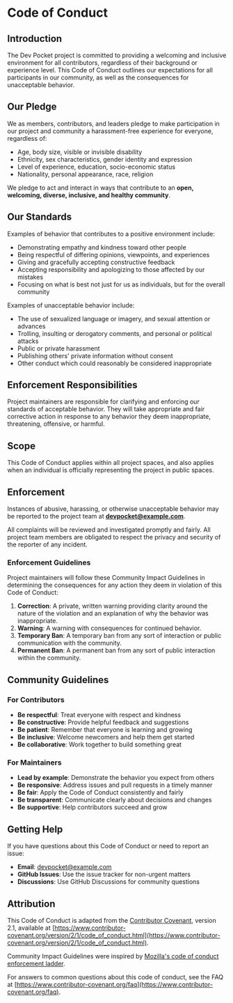 # Code of Conduct

## Introduction

The Dev Pocket project is committed to providing a welcoming and inclusive environment for all contributors, regardless of their background or experience level. This Code of Conduct outlines our expectations for all participants in our community, as well as the consequences for unacceptable behavior.

## Our Pledge

We as members, contributors, and leaders pledge to make participation in our project and community a harassment-free experience for everyone, regardless of:

- Age, body size, visible or invisible disability
- Ethnicity, sex characteristics, gender identity and expression
- Level of experience, education, socio-economic status
- Nationality, personal appearance, race, religion

We pledge to act and interact in ways that contribute to an **open, welcoming, diverse, inclusive, and healthy community**.

## Our Standards

Examples of behavior that contributes to a positive environment include:

- Demonstrating empathy and kindness toward other people
- Being respectful of differing opinions, viewpoints, and experiences
- Giving and gracefully accepting constructive feedback
- Accepting responsibility and apologizing to those affected by our mistakes
- Focusing on what is best not just for us as individuals, but for the overall community

Examples of unacceptable behavior include:

- The use of sexualized language or imagery, and sexual attention or advances
- Trolling, insulting or derogatory comments, and personal or political attacks
- Public or private harassment
- Publishing others' private information without consent
- Other conduct which could reasonably be considered inappropriate

## Enforcement Responsibilities

Project maintainers are responsible for clarifying and enforcing our standards of acceptable behavior. They will take appropriate and fair corrective action in response to any behavior they deem inappropriate, threatening, offensive, or harmful.

## Scope

This Code of Conduct applies within all project spaces, and also applies when an individual is officially representing the project in public spaces.

## Enforcement

Instances of abusive, harassing, or otherwise unacceptable behavior may be reported to the project team at **[devpocket@example.com](mailto:devpocket@example.com)**.

All complaints will be reviewed and investigated promptly and fairly. All project team members are obligated to respect the privacy and security of the reporter of any incident.

### Enforcement Guidelines

Project maintainers will follow these Community Impact Guidelines in determining the consequences for any action they deem in violation of this Code of Conduct:

1. **Correction**: A private, written warning providing clarity around the nature of the violation and an explanation of why the behavior was inappropriate.
2. **Warning**: A warning with consequences for continued behavior.
3. **Temporary Ban**: A temporary ban from any sort of interaction or public communication with the community.
4. **Permanent Ban**: A permanent ban from any sort of public interaction within the community.

## Community Guidelines

### For Contributors

- **Be respectful**: Treat everyone with respect and kindness
- **Be constructive**: Provide helpful feedback and suggestions
- **Be patient**: Remember that everyone is learning and growing
- **Be inclusive**: Welcome newcomers and help them get started
- **Be collaborative**: Work together to build something great

### For Maintainers

- **Lead by example**: Demonstrate the behavior you expect from others
- **Be responsive**: Address issues and pull requests in a timely manner
- **Be fair**: Apply the Code of Conduct consistently and fairly
- **Be transparent**: Communicate clearly about decisions and changes
- **Be supportive**: Help contributors succeed and grow

## Getting Help

If you have questions about this Code of Conduct or need to report an issue:

- **Email**: [devpocket@example.com](mailto:devpocket@example.com)
- **GitHub Issues**: Use the issue tracker for non-urgent matters
- **Discussions**: Use GitHub Discussions for community questions

## Attribution

This Code of Conduct is adapted from the [Contributor Covenant](https://www.contributor-covenant.org), version 2.1, available at [https://www.contributor-covenant.org/version/2/1/code_of_conduct.html](https://www.contributor-covenant.org/version/2/1/code_of_conduct.html).

Community Impact Guidelines were inspired by [Mozilla's code of conduct enforcement ladder](https://github.com/mozilla/diversity).

For answers to common questions about this code of conduct, see the FAQ at [https://www.contributor-covenant.org/faq](https://www.contributor-covenant.org/faq).
